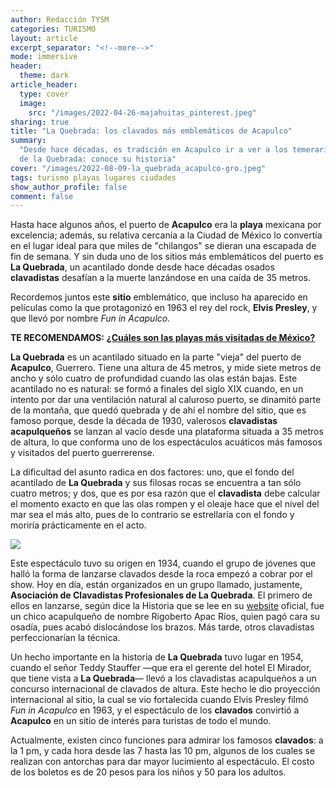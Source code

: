 ```yaml
---
author: Redacción TYSM
categories: TURISMO
layout: article
excerpt_separator: "<!--more-->"
mode: immersive
header:
  theme: dark
article_header:
  type: cover
  image:
    src: "/images/2022-04-26-majahuitas_pinterest.jpeg"
sharing: true
title: "La Quebrada: los clavados más emblemáticos de Acapulco"
summary:
  "Desde hace décadas, es tradición en Acapulco ir a ver a los temerarios clavadistas
  de la Quebrada: conoce su historia"
cover: "/images/2022-08-09-la_quebrada_acapulco-gro.jpeg"
tags: turismo playas lugares ciudades
show_author_profile: false
comment: false
---
```


Hasta hace algunos años, el puerto de **Acapulco** era la **playa** mexicana por excelencia; además, su relativa cercanía a la Ciudad de México lo convertía en el lugar ideal para que miles de "chilangos" se dieran una escapada de fin de semana. Y sin duda uno de los sitios más emblemáticos del puerto es **La Quebrada**, un acantilado donde desde hace décadas osados **clavadistas** desafían a la muerte lanzándose en una caída de 35 metros.

Recordemos juntos este **sitio** emblemático, que incluso ha aparecido en películas como la que protagonizó en 1963 el rey del rock, **Elvis Presley**, y que llevó por nombre _Fun in Acapulco_.

**TE RECOMENDAMOS:** [**¿Cuáles son las playas más visitadas de México?**](https://blog.tonoysumariachi.com/turismo/2022/07/29/cuales-son-las-playas-mas-visitadas-de-mexico.html)

**La Quebrada** es un acantilado situado en la parte "vieja" del puerto de **Acapulco**, Guerrero. Tiene una altura de 45 metros, y mide siete metros de ancho y sólo cuatro de profundidad cuando las olas están bajas. Este acantilado no es natural: se formó a finales del siglo XIX cuando, en un intento por dar una ventilación natural al caluroso puerto, se dinamitó parte de la montaña, que quedó quebrada y de ahí el nombre del sitio, que es famoso porque, desde la década de 1930, valerosos **clavadistas** **acapulqueños** se lanzan al vacío desde una plataforma situada a 35 metros de altura, lo que conforma uno de los espectáculos acuáticos más famosos y visitados del puerto guerrerense.

La dificultad del asunto radica en dos factores: uno, que el fondo del acantilado de **La Quebrada** y sus filosas rocas se encuentra a tan sólo cuatro metros; y dos, que es por esa razón que el **clavadista** debe calcular el momento exacto en que las olas rompen y el oleaje hace que el nivel del mar sea el más alto, pues de lo contrario se estrellaría con el fondo y moriría prácticamente en el acto.

![](https://upload.wikimedia.org/wikipedia/commons/thumb/2/23/La_Quebrada%2C_Acapulco%2C_Guerrero_%2824685190940%29.jpg/731px-La_Quebrada%2C_Acapulco%2C_Guerrero_%2824685190940%29.jpg)

Este espectáculo tuvo su origen en 1934, cuando el grupo de jóvenes que halló la forma de lanzarse clavados desde la roca empezó a cobrar por el show. Hoy en día, están organizados en un grupo llamado, justamente, **Asociación de Clavadistas Profesionales de La Quebrada**. El primero de ellos en lanzarse, según dice la Historia que se lee en su [website](https://www.clavadistaslaquebrada.com/historia) oficial, fue un chico acapulqueño de nombre Rigoberto Apac Ríos, quien pagó cara su osadía, pues acabó dislocándose los brazos. Más tarde, otros clavadistas perfeccionarían la técnica.

Un hecho importante en la historia de **La Quebrada** tuvo lugar en 1954, cuando el señor Teddy Stauffer —que era el gerente del hotel El Mirador, que tiene vista a **La Quebrada**— llevó a los clavadistas acapulqueños a un concurso internacional de clavados de altura. Este hecho le dio proyección internacional al sitio, la cual se vio fortalecida cuando Elvis Presley filmó _Fun in Acapulco_ en 1963, y el espectáculo de los **clavados** convirtió a **Acapulco** en un sitio de interés para turistas de todo el mundo.

Actualmente, existen cinco funciones para admirar los famosos **clavados**: a la 1 pm, y cada hora desde las 7 hasta las 10 pm, algunos de los cuales se realizan con antorchas para dar mayor lucimiento al espectáculo. El costo de los boletos es de 20 pesos para los niños y 50 para los adultos.
